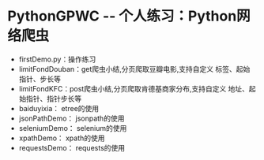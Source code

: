 # PythonGPWC -- 个人练习：Python网络爬虫  
* firstDemo.py：操作练习
* limitFondDouban：get爬虫小结,分页爬取豆瓣电影,支持自定义 标签、起始指针、步长等
* limitFondKFC：post爬虫小结,分页爬取肯德基商家分布,支持自定义 地址、起始指针、指针步长等
* baiduyixia： etree的使用
* jsonPathDemo： jsonpath的使用
* seleniumDemo： selenium的使用
* xpathDemo： xpath的使用
* requestsDemo： requests的使用
